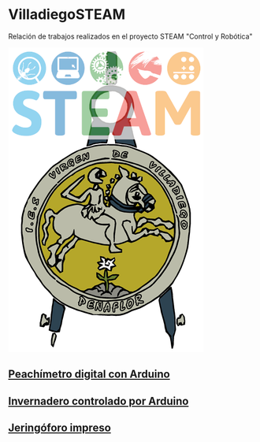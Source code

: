 # VilladiegoSTEAM
Relación de trabajos realizados en el proyecto STEAM "Control y Robótica"

![Logo insti](img/logo.png)

## [Peachímetro digital con Arduino](peachimetro/peachimetro.md)

## [Invernadero controlado por Arduino](invernadero/invernadero.md)

## [Jeringóforo impreso](jeringoforo/jeringoforo.md)

